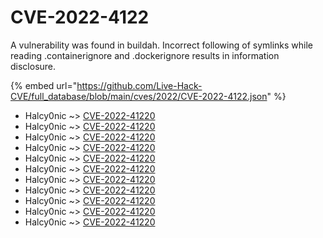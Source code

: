 # CVE-2022-4122

A vulnerability was found in buildah. Incorrect following of symlinks while reading .containerignore and .dockerignore results in information disclosure.

{% embed url="https://github.com/Live-Hack-CVE/full_database/blob/main/cves/2022/CVE-2022-4122.json" %}


* Halcy0nic ~> [CVE-2022-41220](https://www.alice-snow.ru/2022/database/cve-2022-4122/cve-2022-41220-halcy0nic)
* Halcy0nic ~> [CVE-2022-41220](https://www.alice-snow.ru/2022/database/cve-2022-4122/cve-2022-41220-halcy0nic)
* Halcy0nic ~> [CVE-2022-41220](https://www.alice-snow.ru/2022/database/cve-2022-4122/cve-2022-41220-halcy0nic)
* Halcy0nic ~> [CVE-2022-41220](https://www.alice-snow.ru/2022/database/cve-2022-4122/cve-2022-41220-halcy0nic)
* Halcy0nic ~> [CVE-2022-41220](https://www.alice-snow.ru/2022/database/cve-2022-4122/cve-2022-41220-halcy0nic)
* Halcy0nic ~> [CVE-2022-41220](https://www.alice-snow.ru/2022/database/cve-2022-4122/cve-2022-41220-halcy0nic)
* Halcy0nic ~> [CVE-2022-41220](https://www.alice-snow.ru/2022/database/cve-2022-4122/cve-2022-41220-halcy0nic)
* Halcy0nic ~> [CVE-2022-41220](https://www.alice-snow.ru/2022/database/cve-2022-4122/cve-2022-41220-halcy0nic)
* Halcy0nic ~> [CVE-2022-41220](https://www.alice-snow.ru/2022/database/cve-2022-4122/cve-2022-41220-halcy0nic)
* Halcy0nic ~> [CVE-2022-41220](https://www.alice-snow.ru/2022/database/cve-2022-4122/cve-2022-41220-halcy0nic)
* Halcy0nic ~> [CVE-2022-41220](https://www.alice-snow.ru/2022/database/cve-2022-4122/cve-2022-41220-halcy0nic)